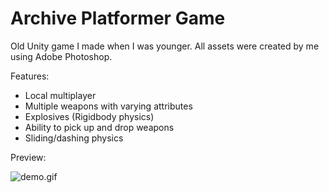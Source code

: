 # Archive Platformer Game
Old Unity game I made when I was younger. All assets were created by me using Adobe Photoshop. 

Features:
- Local multiplayer
- Multiple weapons with varying attributes
- Explosives (Rigidbody physics)
- Ability to pick up and drop weapons
- Sliding/dashing physics

Preview:

![demo.gif](https://github.com/xegativ/archive-unity-game/assets/52055203/f3fa2dc4-b5dd-418a-973c-0fdfa79d6751)
